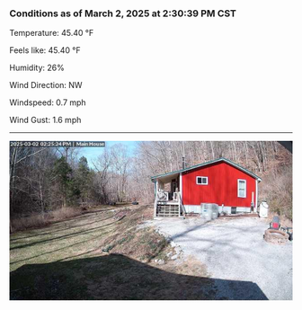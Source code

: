 ### Conditions as of March 2, 2025 at 2:30:39 PM CST 

Temperature: 45.40 &deg;F

Feels like: 45.40 &deg;F

Humidity: 26%

Wind Direction: NW

Windspeed: 0.7 mph

Wind Gust: 1.6 mph

---

<img src="./images/latest.jpeg"/>

